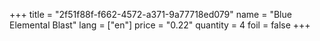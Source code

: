 +++
title = "2f51f88f-f662-4572-a371-9a77718ed079"
name = "Blue Elemental Blast"
lang = ["en"]
price = "0.22"
quantity = 4
foil = false
+++
